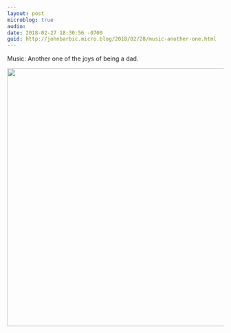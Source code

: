 ```yaml
---
layout: post
microblog: true
audio: 
date: 2018-02-27 18:30:56 -0700
guid: http://johnbarbic.micro.blog/2018/02/28/music-another-one.html
---
```

Music: Another one of the joys of being a dad.

<img src="http://www.barbic.com/uploads/2018/8777a87c32.jpg" width="600" height="600" />

